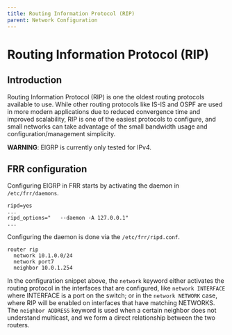 ```yaml
---
title: Routing Information Protocol (RIP)
parent: Network Configuration
---
```


# Routing Information Protocol (RIP)

## Introduction

Routing Information Protocol (RIP) is one the oldest routing protocols available to use. While other routing protocols like IS-IS and OSPF are used in more modern applications due to reduced convergence time and improved scalability, RIP is one of the easiest protocols to configure, and small networks can take advantage of the small bandwidth usage and configuration/management simplicity.

**WARNING**: EIGRP is currently only tested for IPv4.

## FRR configuration

Configuring EIGRP in FRR starts by activating the daemon in `/etc/frr/daemons`.

```
ripd=yes
...
ripd_options="   --daemon -A 127.0.0.1"
...
```

Configuring the daemon is done via the `/etc/frr/ripd.conf`.

```
router rip
  network 10.1.0.0/24
  network port7
  neighbor 10.0.1.254
```

In the configuration snippet above, the `network` keyword either activates the routing protocol in the interfaces that are configured, like `network INTERFACE` where INTERFACE is a port on the switch; or in the `network NETWORK` case, where RIP will be enabled on interfaces that have matching NETWORKS. The `neighbor ADDRESS` keyword is used when a certain neighbor does not understand multicast, and we form a direct relationship between the two routers.
